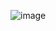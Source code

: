 ![image](https://user-images.githubusercontent.com/82032086/165238090-869e6dd4-9783-441b-a5bb-df62da026038.png)

